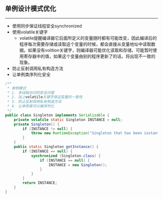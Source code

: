 ## 单例设计模式优化

---

* 使用同步保证线程安全synchronized
* 使用volatile关键字
  * volatile提醒编译器它后面所定义的变量随时都有可能改变，因此编译后的程序每次需要存储或读取这个变量的时候，都会直接从变量地址中读取数据。如果没有volition关键字，则编译器可能优化读取和存储，可能暂时使用寄存器中的值，如果这个变量由别的程序更新了的话，将出现不一致的现象。
* 防止反射调用私有构造方法
* 让单例类序列化安全

```java
/**
 * 单例模式
 * 1. 多线程访问的安全问题
 * 2. 加上volatile关键字保证变量的一致性
 * 3. 防止反射调用私有构造方法
 * 4. 让单例类可以被序列化
 */
public class Singleton implements Serializable {
    private volatile static Singleton INSTANCE = null;
    private Singleton() {
        if (INSTANCE != null) {
            throw new RuntimeException("Singleton that has been instantiated.");
        }
    }
    public static Singleton getInstance() {
        if (INSTANCE == null) {
            synchronized (Singleton.class) {
                if (INSTANCE == null) {
                    INSTANCE = new Singleton();
                }
            }
        }
        return INSTANCE;
    }
}
```